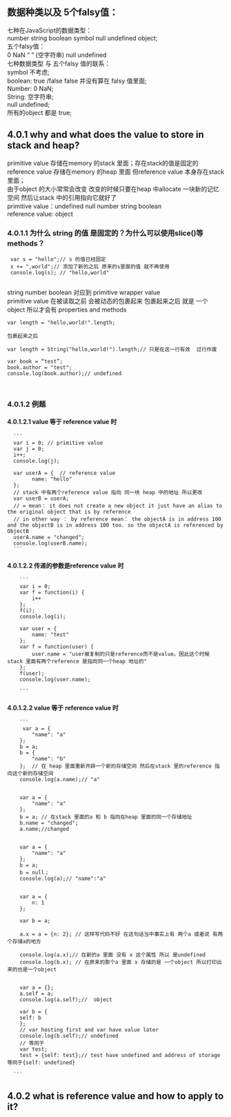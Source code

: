 ## 数据种类以及 5个falsy值：<br> 
七种在JavaScript的数据类型：<br>
number string boolean symbol null undefined object;<br>
五个falsy值：<br>
0  NaN “ ” (空字符串) null undefined<br>
七种数据类型 与 五个falsy 值的联系：<br>
symbol 不考虑;<br>
boolean: true /false false 并没有算在 falsy 值里面;<br>
Number: 0 NaN;<br>
String: 空字符串;<br>
null undefined;<br>
所有的object 都是 true;<br>


## 4.0.1 why and what does the value to store in stack and heap?  <br>
primitive value 存储在memory 的stack 里面；存在stack的值是固定的<br>
reference value 存储在memory 的heap 里面 但reference value 本身存在stack里面；<br>
由于object 的大小常常会改变 改变的时候只要在heap 中allocate 一块新的记忆空间 然后让stack 中的引用指向它就好了<br>
primitive value：undefined null number  string boolean<br>
reference value: object<br>

### 4.0.1.1 为什么 string 的值 是固定的？为什么可以使用slice()等 methods？<br>


```
 var s = "hello";// s 的值已经固定 
 s += ",world";// 添加了新的之后 原来的s里面的值 就不再使用 
 console.log(s); // "hello,world"
      
```

 string number boolean  对应到 primitive wrapper value <br>
 primitive value 在被读取之前 会被动态的包裹起来 包裹起来之后 就是 一个object  所以才会有 properties  and methods<br>
 
 
```
var length = "hello,world!".length;

包裹起来之后 

var length = String("hello,world!").length;// 只是在这一行有效  过行作废 

var book = “test”;
book.author = "test";
console.log(book.author);// undefined 

    
```


### 4.0.1.2  例题 <br>


#### 4.0.1.2.1  value 等于 reference value 时 <br>

      ```       
      var i = 0; // primitive value 
      var j = 0;
      i++;
      console.log(j);

      var userA = {  // reference value 
            name: "hello"
      };
      // stack 中有两个reference value 指向 同一块 heap 中的地址 所以更改 
      var userB = userA; 
      // = mean： it does not create a new object it just have an alias to the original object that is by reference
      // in other way ： by reference mean： the objectA is in address 100 and the objectB is in address 100 too. so the objectA is referenced by ObjectB 
      userA.name = "changed";
      console.log(userB.name);
      ``` 

        
        
#### 4.0.1.2.2 传递的参数是reference value 时<br>
        
        ```         
        var i = 0;
        var f = function(i) {
            i++
        };
        f(i);
        console.log(i);

        var user = {
            name: "test"
        };
        var f = function(user) {
            user.name = "user被复制的只是reference而不是value。因此这个时候stack 里面有两个reference 是指向同一个heap 地址的"
        };
        f(user);
        console.log(user.name);        
        
        ```
        
   #### 4.0.1.2.2  value 等于 reference value 时  <br>   
    
        ```
         var a = {
            "name": "a"
        };
        b = a;
        b = {
            "name": "b"
        };  // 在 heap 里面重新开辟一个新的存储空间 然后在stack 里的reference 指向这个新的存储空间 
        console.log(a.name);// "a"
        
        
        var a = {
            "name": "a"
        };
        b = a; // 在stack 里面的a 和 b 指向在heap 里面的同一个存储地址 
        b.name = "changed"; 
        a.name;//changed 

        
        var a = {
            "name": "a"
        };
        b = a;
        b = null；
        console.log(a);// "name":"a"

        
        var a = {
            n: 1
        };
        
        var b = a; 
        
        a.x = a = {n: 2}; // 这样写代码不好 在这句话当中事实上有 两个a 或者说 有两个存储a的地方 
        
        console.log(a.x);// 在新的a 里面 没有 x 这个属性 所以 是undefined 
        console.log(b.x); // 在原来的那个a 里面 x 存储的是 一个object 所以打印出来的也是一个object        

        
        var a = {};
        a.self = a;
        console.log(a.self);//  object 
        
        var b = {
        self: b
        };
        // var hosting first and var have value later 
        console.log(b.self);// undefined 
        // 等同于 
        var test;
        test = {self: test};// test have undefined and address of storage  等同于{self: undefined}
       
      ```

## 4.0.2 what is reference value and how to apply to it?<br>

